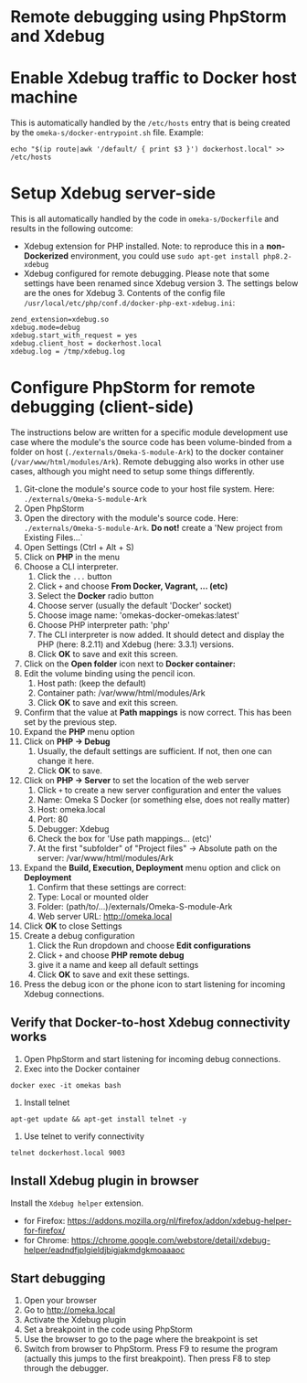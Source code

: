 # Remote debugging using PhpStorm and Xdebug

# Enable Xdebug traffic to Docker host machine
This is automatically handled by the `/etc/hosts` entry that is being created by the `omeka-s/docker-entrypoint.sh` file. Example:
```
echo "$(ip route|awk '/default/ { print $3 }') dockerhost.local" >> /etc/hosts
```

# Setup Xdebug server-side
This is all automatically handled by the code in `omeka-s/Dockerfile` and results in the following outcome:
- Xdebug extension for PHP installed. Note: to reproduce this in a **non-Dockerized** environment, you could use `sudo apt-get install php8.2-xdebug`
- Xdebug configured for remote debugging. Please note that some settings have been renamed since Xdebug version 3. The settings below are the ones for Xdebug 3. Contents of the config file `/usr/local/etc/php/conf.d/docker-php-ext-xdebug.ini`:
```
zend_extension=xdebug.so
xdebug.mode=debug
xdebug.start_with_request = yes
xdebug.client_host = dockerhost.local
xdebug.log = /tmp/xdebug.log
```

# Configure PhpStorm for remote debugging (client-side)
The instructions below are written for a specific module development use case where the module's the source code has been volume-binded from a folder on host (`./externals/Omeka-S-module-Ark`) to the docker container (`/var/www/html/modules/Ark`). Remote debugging also works in other use cases, although you might need to setup some things differently.

1. Git-clone the module's source code to your host file system. Here: `./externals/Omeka-S-module-Ark`
1. Open PhpStorm
1. Open the directory with the module's source code. Here: `./externals/Omeka-S-module-Ark`. **Do not!** create a 'New project from Existing Files...`
1. Open Settings (Ctrl + Alt + S)
1. Click on **PHP** in the menu
1. Choose a CLI interpreter. 
    1. Click the `...` button
    1. Click `+` and choose **From Docker, Vagrant, ... (etc)**
    1. Select the **Docker** radio button
    1. Choose server (usually the default 'Docker' socket) 
    1. Choose image name: 'omekas-docker-omekas:latest'
    1. Choose PHP interpreter path: 'php'
    1. The CLI interpreter is now added. It should detect and display the PHP (here: 8.2.11) and Xdebug (here: 3.3.1) versions.
    1. Click **OK** to save and exit this screen.
1. Click on the **Open folder** icon next to **Docker container:**
1. Edit the volume binding using the pencil icon. 
    1. Host path: (keep the default)
    1. Container path: /var/www/html/modules/Ark
    1. Click **OK** to save and exit this screen.
1. Confirm that the value at **Path mappings** is now correct. This has been set by the previous step.
1. Expand the **PHP** menu option
1. Click on **PHP -> Debug**
    1. Usually, the default settings are sufficient. If not, then one can change it here.
    1. Click **OK** to save.
1. Click on **PHP -> Server** to set the location of the web server
    1. Click `+` to create a new server configuration and enter the values
    1. Name: Omeka S Docker (or something else, does not really matter)
    1. Host: omeka.local
    1. Port: 80
    1. Debugger: Xdebug
    1. Check the box for 'Use path mappings... (etc)'
    1. At the first "subfolder" of "Project files" -> Absolute path on the server: /var/www/html/modules/Ark
1. Expand the **Build, Execution, Deployment** menu option and click on **Deployment**
    1. Confirm that these settings are correct:
    1. Type: Local or mounted older
    1. Folder: (path/to/...)/externals/Omeka-S-module-Ark
    1. Web server URL: http://omeka.local
1. Click **OK** to close Settings
1. Create a debug configuration
    1. Click the Run dropdown and choose **Edit configurations**
    1. Click `+` and choose **PHP remote debug**
    1. give it a name and keep all default settings
    1. Click **OK** to save and exit these settings.
1. Press the debug icon or the phone icon to start listening for incoming Xdebug connections.


## Verify that Docker-to-host Xdebug connectivity works
1. Open PhpStorm and start listening for incoming debug connections.
1. Exec into the Docker container
```
docker exec -it omekas bash
```
1. Install telnet
```
apt-get update && apt-get install telnet -y
```
1. Use telnet to verify connectivity
```
telnet dockerhost.local 9003
```

## Install Xdebug plugin in browser
Install the `Xdebug helper` extension.
- for Firefox: https://addons.mozilla.org/nl/firefox/addon/xdebug-helper-for-firefox/
- for Chrome: https://chrome.google.com/webstore/detail/xdebug-helper/eadndfjplgieldjbigjakmdgkmoaaaoc


## Start debugging
1. Open your browser
1. Go to http://omeka.local
1. Activate the Xdebug plugin
1. Set a breakpoint in the code using PhpStorm
1. Use the browser to go to the page where the breakpoint is set
1. Switch from browser to PhpStorm. Press F9 to resume the program (actually this jumps to the first breakpoint). Then press F8 to step through the debugger.

